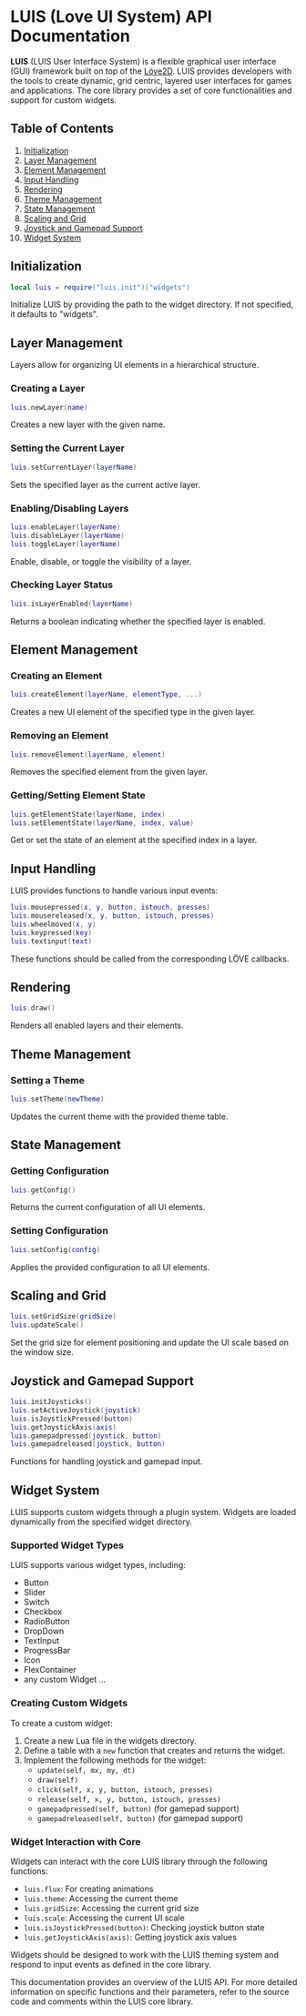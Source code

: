 # LUIS (Love UI System) API Documentation

**LUIS** (LUIS User Interface System) is a flexible graphical user interface (GUI) framework built on top of the [Löve2D](https://love2d.org/). LUIS provides developers with the tools to create dynamic, grid centric, layered user interfaces for games and applications. The core library provides a set of core functionalities and support for custom widgets.

## Table of Contents

1. [Initialization](#initialization)
2. [Layer Management](#layer-management)
3. [Element Management](#element-management)
4. [Input Handling](#input-handling)
5. [Rendering](#rendering)
6. [Theme Management](#theme-management)
7. [State Management](#state-management)
8. [Scaling and Grid](#scaling-and-grid)
9. [Joystick and Gamepad Support](#joystick-and-gamepad-support)
10. [Widget System](#widget-system)

## Initialization

```lua
local luis = require("luis.init")("widgets")
```

Initialize LUIS by providing the path to the widget directory. If not specified, it defaults to "widgets".

## Layer Management

Layers allow for organizing UI elements in a hierarchical structure.

### Creating a Layer

```lua
luis.newLayer(name)
```

Creates a new layer with the given name.

### Setting the Current Layer

```lua
luis.setCurrentLayer(layerName)
```

Sets the specified layer as the current active layer.

### Enabling/Disabling Layers

```lua
luis.enableLayer(layerName)
luis.disableLayer(layerName)
luis.toggleLayer(layerName)
```

Enable, disable, or toggle the visibility of a layer.

### Checking Layer Status

```lua
luis.isLayerEnabled(layerName)
```

Returns a boolean indicating whether the specified layer is enabled.

## Element Management

### Creating an Element

```lua
luis.createElement(layerName, elementType, ...)
```

Creates a new UI element of the specified type in the given layer.

### Removing an Element

```lua
luis.removeElement(layerName, element)
```

Removes the specified element from the given layer.

### Getting/Setting Element State

```lua
luis.getElementState(layerName, index)
luis.setElementState(layerName, index, value)
```

Get or set the state of an element at the specified index in a layer.

## Input Handling

LUIS provides functions to handle various input events:

```lua
luis.mousepressed(x, y, button, istouch, presses)
luis.mousereleased(x, y, button, istouch, presses)
luis.wheelmoved(x, y)
luis.keypressed(key)
luis.textinput(text)
```

These functions should be called from the corresponding LÖVE callbacks.

## Rendering

```lua
luis.draw()
```

Renders all enabled layers and their elements.

## Theme Management

### Setting a Theme

```lua
luis.setTheme(newTheme)
```

Updates the current theme with the provided theme table.

## State Management

### Getting Configuration

```lua
luis.getConfig()
```

Returns the current configuration of all UI elements.

### Setting Configuration

```lua
luis.setConfig(config)
```

Applies the provided configuration to all UI elements.

## Scaling and Grid

```lua
luis.setGridSize(gridSize)
luis.updateScale()
```

Set the grid size for element positioning and update the UI scale based on the window size.

## Joystick and Gamepad Support

```lua
luis.initJoysticks()
luis.setActiveJoystick(joystick)
luis.isJoystickPressed(button)
luis.getJoystickAxis(axis)
luis.gamepadpressed(joystick, button)
luis.gamepadreleased(joystick, button)
```

Functions for handling joystick and gamepad input.

## Widget System

LUIS supports custom widgets through a plugin system. Widgets are loaded dynamically from the specified widget directory.

### Supported Widget Types

LUIS supports various widget types, including:

- Button
- Slider
- Switch
- Checkbox
- RadioButton
- DropDown
- TextInput
- ProgressBar
- Icon
- FlexContainer
- any custom Widget ...

### Creating Custom Widgets

To create a custom widget:

1. Create a new Lua file in the widgets directory.
2. Define a table with a `new` function that creates and returns the widget.
3. Implement the following methods for the widget:
   - `update(self, mx, my, dt)`
   - `draw(self)`
   - `click(self, x, y, button, istouch, presses)`
   - `release(self, x, y, button, istouch, presses)`
   - `gamepadpressed(self, button)` (for gamepad support)
   - `gamepadreleased(self, button)` (for gamepad support)

### Widget Interaction with Core

Widgets can interact with the core LUIS library through the following functions:

- `luis.flux`: For creating animations
- `luis.theme`: Accessing the current theme
- `luis.gridSize`: Accessing the current grid size
- `luis.scale`: Accessing the current UI scale
- `luis.isJoystickPressed(button)`: Checking joystick button state
- `luis.getJoystickAxis(axis)`: Getting joystick axis values

Widgets should be designed to work with the LUIS theming system and respond to input events as defined in the core library.

This documentation provides an overview of the LUIS API. For more detailed information on specific functions and their parameters, refer to the source code and comments within the LUIS core library.
